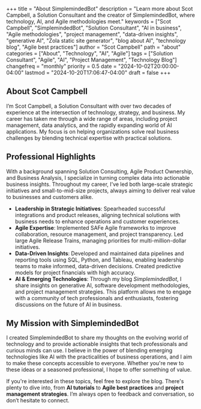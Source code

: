 +++
title = "About SimplemindedBot"
description = "Learn more about Scot Campbell, a Solution Consultant and the creator of SimplemindedBot, where technology, AI, and Agile methodologies meet."
keywords = ["Scot Campbell", "SimplemindedBot", "Solution Consultant", "AI in business", "Agile methodologies", "project management", "data-driven insights", "generative AI", "Zola static site generator", "blog about AI", "technology blog", "Agile best practices"]
author = "Scot Campbell"
path = "about"
categories = ["About", "Technology", "AI", "Agile"]
tags = ["Solution Consultant", "Agile", "AI", "Project Management", "Technology Blog"]
changefreq = "monthly"
priority = 0.5
date = "2024-10-02T20:00:00-04:00"
lastmod = "2024-10-20T17:06:47-04:00"
draft = false
+++

## About Scot Campbell

I’m Scot Campbell, a Solution Consultant with over two decades of experience at the intersection of technology, strategy, and business. My career has taken me through a wide range of areas, including project management, data analytics, and the rapidly expanding world of AI applications. My focus is on helping organizations solve real business challenges by blending technical expertise with practical solutions.

## Professional Highlights

With a background spanning Solution Consulting, Agile Product Ownership, and Business Analysis, I specialize in turning complex data into actionable business insights. Throughout my career, I’ve led both large-scale strategic initiatives and small-to-mid-size projects, always aiming to deliver real value to businesses and customers alike.

- **Leadership in Strategic Initiatives**: Spearheaded successful integrations and product releases, aligning technical solutions with business needs to enhance operations and customer experiences.
- **Agile Expertise**: Implemented SAFe Agile frameworks to improve collaboration, resource management, and project transparency. Led large Agile Release Trains, managing priorities for multi-million-dollar initiatives.
- **Data-Driven Insights**: Developed and maintained data pipelines and reporting tools using SQL, Python, and Tableau, enabling leadership teams to make informed, data-driven decisions. Created predictive models for project financials with high accuracy.
- **AI & Emerging Technologies**: Through my blog *SimplemindedBot*, I share insights on generative AI, software development methodologies, and project management strategies. This platform allows me to engage with a community of tech professionals and enthusiasts, fostering discussions on the future of AI in business.

## My Mission with SimplemindedBot

I created SimplemindedBot to share my thoughts on the evolving world of technology and to provide actionable insights that tech professionals and curious minds can use. I believe in the power of blending emerging technologies like AI with the practicalities of business operations, and I aim to make these concepts accessible to everyone. Whether you're new to these ideas or a seasoned professional, I hope to offer something of value.

If you're interested in these topics, feel free to explore the blog. There's plenty to dive into, from **AI tutorials** to **Agile best practices** and **project management strategies**. I’m always open to feedback and conversation, so don’t hesitate to connect.
